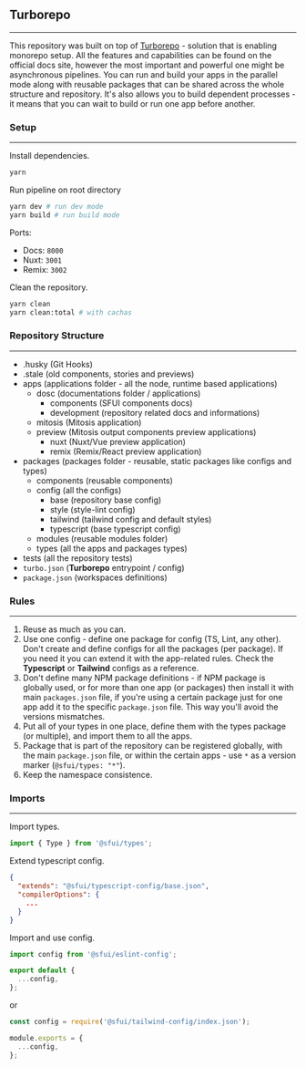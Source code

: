 ## Turborepo

---

This repository was built on top of [Turborepo](https://turborepo.org/) - solution that is enabling monorepo setup.
All the features and capabilities can be found on the official docs site, however the most important and powerful one
might be asynchronous pipelines. You can run and build your apps in the parallel mode along with reusable packages that
can be shared across the whole structure and repository. It's also allows you to build dependent processes - it means
that you can wait to build or run one app before another.

### Setup

---

Install dependencies.

```bash
yarn
```

Run pipeline on root directory

```bash
yarn dev # run dev mode
yarn build # run build mode
```

Ports:

- Docs: `8000`
- Nuxt: `3001`
- Remix: `3002`

Clean the repository.

```bash
yarn clean
yarn clean:total # with cachas
```

### Repository Structure

---

- .husky (Git Hooks)
- .stale (old components, stories and previews)
- apps (applications folder - all the node, runtime based applications)
  - dosc (documentations folder / applications)
    - components (SFUI components docs)
    - development (repository related docs and informations)
  - mitosis (Mitosis application)
  - preview (Mitosis output components preview applications)
    - nuxt (Nuxt/Vue preview application)
    - remix (Remix/React preview application)
- packages (packages folder - reusable, static packages like configs and types)
  - components (reusable components)
  - config (all the configs)
    - base (repository base config)
    - style (style-lint config)
    - tailwind (tailwind config and default styles)
    - typescript (base typescript config)
  - modules (reusable modules folder)
  - types (all the apps and packages types)
- tests (all the repository tests)
- `turbo.json` (**Turborepo** entrypoint / config)
- `package.json` (workspaces definitions)

### Rules

---

1. Reuse as much as you can.
2. Use one config - define one package for config (TS, Lint, any other). Don't create and define configs for all
   the packages (per package). If you need it you can extend it with the app-related rules. Check the **Typescript**
   or **Tailwind** configs as a reference.
3. Don't define many NPM package definitions - if NPM package is globally used, or for more than one app (or packages)
   then install it with main `packages.json` file, if you're using a certain package just for one app add it to
   the specific `package.json` file. This way you'll avoid the versions mismatches.
4. Put all of your types in one place, define them with the types package (or multiple), and import them to all the apps.
5. Package that is part of the repository can be registered globally, with the main `package.json` file, or within
   the certain apps - use `*` as a version marker (`@sfui/types: "*"`).
6. Keep the namespace consistence.

### Imports

---

Import types.

```ts
import { Type } from '@sfui/types';
```

Extend typescript config.

```json
{
  "extends": "@sfui/typescript-config/base.json",
  "compilerOptions": {
    ...
  }
}
```

Import and use config.

```ts
import config from '@sfui/eslint-config';

export default {
  ...config,
};
```

or

```js
const config = require('@sfui/tailwind-config/index.json');

module.exports = {
  ...config,
};
```
